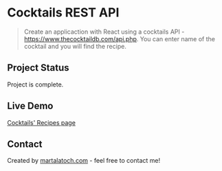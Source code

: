 # Cocktails REST API
> Create an applicaction with React using a cocktails API -  https://www.thecocktaildb.com/api.php.
> You can enter name of the cocktail and you will find the recipe.

## Project Status
Project is complete. 

## Live Demo
[Cocktails' Recipes page](https://drinks-api-rest.vercel.app/)

## Contact
Created by [martalatoch.com](https://www.martalatoch.com/) - feel free to contact me!
